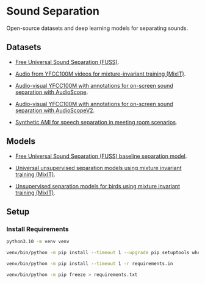 # Sound Separation

Open-source datasets and deep learning models for separating sounds.

## Datasets

* [Free Universal Sound Separation (FUSS)](https://github.com/google-research/sound-separation/blob/master/datasets/fuss/FUSS_license_doc/README.md).

* [Audio from YFCC100M videos for mixture-invariant training (MixIT)](https://github.com/google-research/sound-separation/blob/master/datasets/yfcc100m/README.md).

* [Audio-visual YFCC100M with annotations for on-screen sound separation with AudioScope](https://github.com/google-research/sound-separation/blob/master/datasets/audioscope/README.md).

* [Audio-visual YFCC100M with annotations for on-screen sound separation with AudioScopeV2](https://github.com/google-research/sound-separation/blob/master/datasets/audioscope-v2/README.md).

* [Synthetic AMI for speech separation in meeting room scenarios](https://github.com/google-research/sound-separation/blob/master/datasets/synthetic_ami/README.md).

## Models

* [Free Universal Sound Separation (FUSS) baseline separation model](https://github.com/google-research/sound-separation/tree/master/models/dcase2020_fuss_baseline/README.md).

* [Universal unsupervised separation models using mixture invariant training (MixIT)](https://github.com/google-research/sound-separation/tree/master/models/neurips2020_mixit/README.md).

* [Unsupervised separation models for birds using mixture invariant training (MixIT)](https://github.com/google-research/sound-separation/tree/master/models/bird_mixit/README.md).

## Setup

### Install Requirements

```bash
python3.10 -m venv venv
```

```bash
venv/bin/python -m pip install --timeout 1 --upgrade pip setuptools wheel
```

```bash
venv/bin/python -m pip install --timeout 1 -r requirements.in
```

```bash
venv/bin/python -m pip freeze > requirements.txt
```
